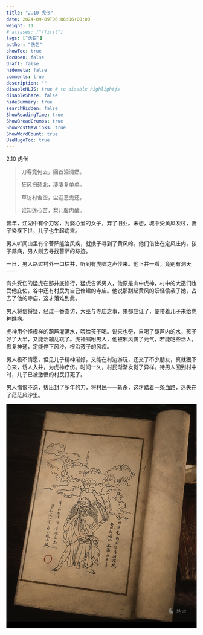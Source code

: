 ```yaml
---
title: "2.10 虎伥"
date: 2024-09-09T06:06:06+00:00
weight: 11
# aliases: ["/first"]
tags: ["头目"]
author: "佚名"
showToc: true
TocOpen: false
draft: false
hidemeta: false
comments: true
description: ""
disableHLJS: true # to disable highlightjs
disableShare: false
hideSummary: true
searchHidden: false
ShowReadingTime: true
ShowBreadCrumbs: true
ShowPostNavLinks: true
ShowWordCount: true
UseHugoToc: true
---
```


2.10 虎伥

> 刀客竟何去，回首泪潸然。
>
> 狂风扫碛北，凄凄复单单。
>
> 草访村舍空，尘迎恶鬼还。
>
> 谁知莲心苦，梨儿腹内酸。


昔年，江湖中有个刀客，为娶心爱的女子，弃了旧业。未想，城中受黄风吹过，妻子染疾下世，儿子也生起病来。

男人听闻山里有个菩萨能治风疾，就携子寻到了黄风岭。他们借住在定风庄内，孩子养病，男人则去寻找菩萨的踪迹。

一日，男人路过村外一口枯井，听到有虎啸之声传来。他下井一看，竟别有洞天——

有头受伤的猛虎在那井底修行，猛虎告诉男人，他原是山中虎神，村中的大巫们也受他庇佑，谷中还有村民为自己修建的寺庙。他说那刮起黄风的妖怪偷袭了她，占去了他的寺庙，这才落难到此。

男人将信将疑，经过一番查访，大巫与寺庙之事，果都应证了，便带着儿子来给虎神瞧病。

虎神用个怪模样的葫芦灌满水，喂给孩子喝。说来也奇，自喝了葫芦内的水，孩子好了大半，又能活蹦乱跳了。虎神嘱咐男人，他被邪风伤了元气，若能吃些活人，恢复神通，定能停下风沙，根治孩子的风疾。

男人极不情愿，但见儿子精神渐好，又能在村边游玩，还交了不少朋友，真就狠下心来，诱人入井，为虎神疗伤。时间一久，村民渐渐发觉了异样。待男人回到村中时，儿子已被激愤的村民打死了。

男人悔恨不迭，拔出封了多年的刀，将村民一一斩杀，这才踏着一条血路，迷失在了茫茫风沙里。


![本地图片](image.png)